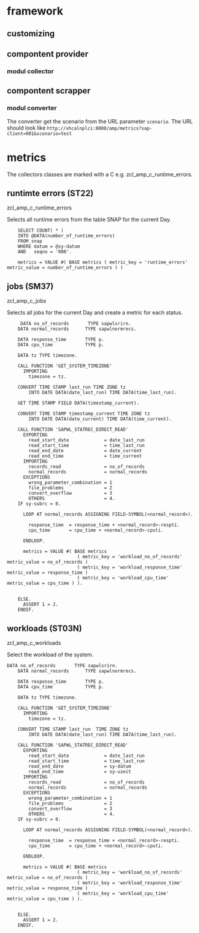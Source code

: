 # framework

## customizing

## compontent provider

### modul collector

## compontent scrapper

### modul converter

The converter get the scenario from the URL parameter `scenario`.
The URL should look like `http://vhcalnplci:8000/amp/metrics?sap-client=001&scenario=test`

# metrics

The collectors classes are marked with a C e.g. zcl_amp_c_runtime_errors.

## runtimte errors (ST22)

zcl_amp_c_runtime_errors

Selects all runtime errors from the table SNAP for the current Day.

```ABAP
    SELECT COUNT( * )
    INTO @DATA(number_of_runtime_errors)
    FROM snap
    WHERE datum = @sy-datum
    AND   seqno = '000'.

    metrics = VALUE #( BASE metrics ( metric_key = 'runtime_errors' metric_value = number_of_runtime_errors ) )
```

## jobs (SM37)

zcl_amp_c_jobs

Selects all jobs for the current Day and create a metric for each status.

```ABAP
     DATA no_of_records       TYPE sapwlsrirn.
    DATA normal_records      TYPE sapwlnormrecs.

    DATA response_time       TYPE p.
    DATA cpu_time            TYPE p.

    DATA tz TYPE timezone.

    CALL FUNCTION 'GET_SYSTEM_TIMEZONE'
      IMPORTING
        timezone = tz.

    CONVERT TIME STAMP last_run TIME ZONE tz
        INTO DATE DATA(date_last_run) TIME DATA(time_last_run).

    GET TIME STAMP FIELD DATA(timestamp_current).

    CONVERT TIME STAMP timestamp_current TIME ZONE tz
        INTO DATE DATA(date_current) TIME DATA(time_current).

    CALL FUNCTION 'SAPWL_STATREC_DIRECT_READ'
      EXPORTING
        read_start_date             = date_last_run
        read_start_time             = time_last_run
        read_end_date               = date_current
        read_end_time               = time_current
      IMPORTING
        records_read                = no_of_records
        normal_records              = normal_records
      EXCEPTIONS
        wrong_parameter_combination = 1
        file_problems               = 2
        convert_overflow            = 3
        OTHERS                      = 4.
    IF sy-subrc = 0.

      LOOP AT normal_records ASSIGNING FIELD-SYMBOL(<normal_record>).

        response_time  = response_time + <normal_record>-respti.
        cpu_time       = cpu_time + <normal_record>-cputi.

      ENDLOOP.

      metrics = VALUE #( BASE metrics
                          ( metric_key = 'workload_no_of_records' metric_value = no_of_records )
                          ( metric_key = 'workload_response_time' metric_value = response_time )
                          ( metric_key = 'workload_cpu_time' metric_value = cpu_time ) ).


    ELSE.
      ASSERT 1 = 2.
    ENDIF.
```

## workloads (ST03N)

zcl_amp_c_workloads

Select the workload of the system.

```ABAP
DATA no_of_records       TYPE sapwlsrirn.
    DATA normal_records      TYPE sapwlnormrecs.

    DATA response_time       TYPE p.
    DATA cpu_time            TYPE p.

    DATA tz TYPE timezone.

    CALL FUNCTION 'GET_SYSTEM_TIMEZONE'
      IMPORTING
        timezone = tz.

    CONVERT TIME STAMP last_run  TIME ZONE tz
        INTO DATE DATA(date_last_run) TIME DATA(time_last_run).

    CALL FUNCTION 'SAPWL_STATREC_DIRECT_READ'
      EXPORTING
        read_start_date             = date_last_run
        read_start_time             = time_last_run
        read_end_date               = sy-datum
        read_end_time               = sy-uzeit
      IMPORTING
        records_read                = no_of_records
        normal_records              = normal_records
      EXCEPTIONS
        wrong_parameter_combination = 1
        file_problems               = 2
        convert_overflow            = 3
        OTHERS                      = 4.
    IF sy-subrc = 0.

      LOOP AT normal_records ASSIGNING FIELD-SYMBOL(<normal_record>).

        response_time  = response_time + <normal_record>-respti.
        cpu_time       = cpu_time + <normal_record>-cputi.

      ENDLOOP.

      metrics = VALUE #( BASE metrics
                          ( metric_key = 'workload_no_of_records' metric_value = no_of_records )
                          ( metric_key = 'workload_response_time' metric_value = response_time )
                          ( metric_key = 'workload_cpu_time' metric_value = cpu_time ) ).


    ELSE.
      ASSERT 1 = 2.
    ENDIF.
```

